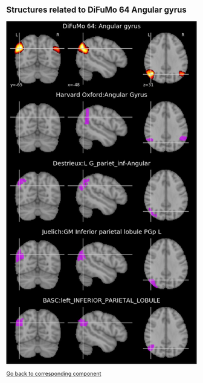 


## Structures related to DiFuMo 64 Angular gyrus

![59](59.jpg "Structures related to DiFuMo 64 Angular gyrus")

[Go back to corresponding component](https://parietal-inria.github.io/DiFuMo/64/html/59.html)